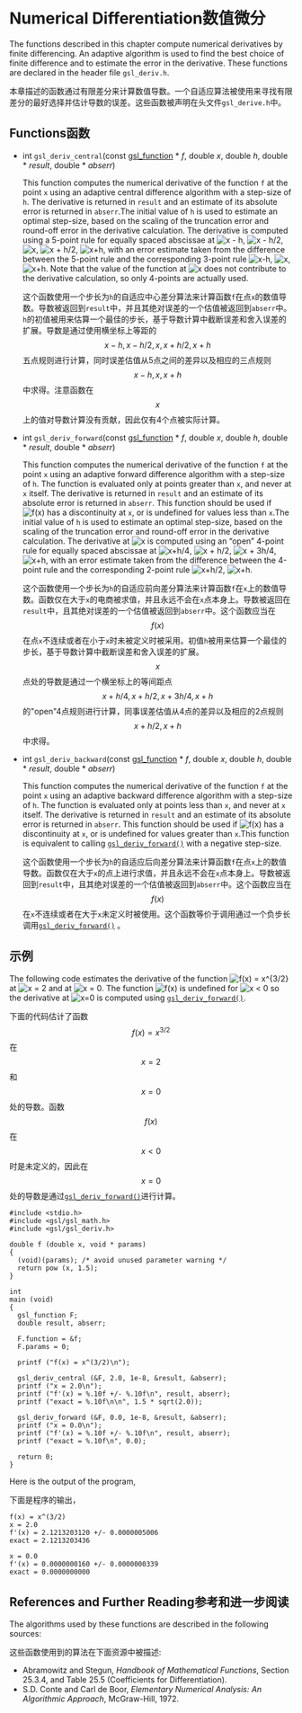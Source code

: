 # Numerical Differentiation数值微分

The functions described in this chapter compute numerical derivatives by finite differencing. An adaptive algorithm is used to find the best choice of finite difference and to estimate the error in the derivative. These functions are declared in the header file `gsl_deriv.h`.

本章描述的函数通过有限差分来计算数值导数。一个自适应算法被使用来寻找有限差分的最好选择并估计导数的误差。这些函数被声明在头文件`gsl_derive.h`中。

## Functions函数

- int `gsl_deriv_central`(const [gsl_function](https://www.gnu.org/software/gsl/doc/html/roots.html#c.gsl_function) * *f*, double *x*, double *h*, double * *result*, double * *abserr*)

  This function computes the numerical derivative of the function `f` at the point `x` using an adaptive central difference algorithm with a step-size of `h`. The derivative is returned in `result` and an estimate of its absolute error is returned in `abserr`.The initial value of `h` is used to estimate an optimal step-size, based on the scaling of the truncation error and round-off error in the derivative calculation. The derivative is computed using a 5-point rule for equally spaced abscissae at ![x - h](https://www.gnu.org/software/gsl/doc/html/_images/math/0983613ed90fec490adad5526090d1a3bb6560bd.png), ![x - h/2](https://www.gnu.org/software/gsl/doc/html/_images/math/63589fdd754ec9ada8b1774bfbfe05d8afc0c3ac.png), ![x](https://www.gnu.org/software/gsl/doc/html/_images/math/1c5715c8edd0bbc330baa0f0494f1f7951619754.png), ![x + h/2](https://www.gnu.org/software/gsl/doc/html/_images/math/f8e2566f1296887e95dacf80737f8c5e943f1e73.png), ![x+h](https://www.gnu.org/software/gsl/doc/html/_images/math/6418f9ab3f15b84c1b188e96dd3d26658af9a5e6.png), with an error estimate taken from the difference between the 5-point rule and the corresponding 3-point rule ![x-h](https://www.gnu.org/software/gsl/doc/html/_images/math/e0aa92a0b978b557ea2b64f1d5c18d3e679d3c0b.png), ![x](https://www.gnu.org/software/gsl/doc/html/_images/math/1c5715c8edd0bbc330baa0f0494f1f7951619754.png), ![x+h](https://www.gnu.org/software/gsl/doc/html/_images/math/6418f9ab3f15b84c1b188e96dd3d26658af9a5e6.png). Note that the value of the function at ![x](https://www.gnu.org/software/gsl/doc/html/_images/math/1c5715c8edd0bbc330baa0f0494f1f7951619754.png) does not contribute to the derivative calculation, so only 4-points are actually used.

  这个函数使用一个步长为`h`的自适应中心差分算法来计算函数`f`在点`x`的数值导数。导数被返回到`result`中，并且其绝对误差的一个估值被返回到`abserr`中。`h`的初值被用来估算一个最佳的步长，基于导数计算中截断误差和舍入误差的扩展。导数是通过使用横坐标上等距的$$x-h, x - h/2, x, x+h/2, x+h$$五点规则进行计算，同时误差估值从5点之间的差异以及相应的三点规则$$x-h, x , x+h$$中求得。注意函数在$$x$$上的值对导数计算没有贡献，因此仅有4个点被实际计算。

- int `gsl_deriv_forward`(const [gsl_function](https://www.gnu.org/software/gsl/doc/html/roots.html#c.gsl_function) * *f*, double *x*, double *h*, double * *result*, double * *abserr*)

  This function computes the numerical derivative of the function `f` at the point `x` using an adaptive forward difference algorithm with a step-size of `h`. The function is evaluated only at points greater than `x`, and never at `x` itself. The derivative is returned in `result` and an estimate of its absolute error is returned in `abserr`. This function should be used if ![f(x)](https://www.gnu.org/software/gsl/doc/html/_images/math/c7deb6ce5befe14135ebd23fa69801be7a796b15.png) has a discontinuity at `x`, or is undefined for values less than `x`.The initial value of `h` is used to estimate an optimal step-size, based on the scaling of the truncation error and round-off error in the derivative calculation. The derivative at ![x](https://www.gnu.org/software/gsl/doc/html/_images/math/1c5715c8edd0bbc330baa0f0494f1f7951619754.png) is computed using an “open” 4-point rule for equally spaced abscissae at ![x+h/4](https://www.gnu.org/software/gsl/doc/html/_images/math/d19ca822e823ac7780401fdede8b6ee0c27c0ef7.png), ![x + h/2](https://www.gnu.org/software/gsl/doc/html/_images/math/f8e2566f1296887e95dacf80737f8c5e943f1e73.png), ![x + 3h/4](https://www.gnu.org/software/gsl/doc/html/_images/math/ee0e234164a9ed0e1a03f343048827301698b529.png), ![x+h](https://www.gnu.org/software/gsl/doc/html/_images/math/6418f9ab3f15b84c1b188e96dd3d26658af9a5e6.png), with an error estimate taken from the difference between the 4-point rule and the corresponding 2-point rule ![x+h/2](https://www.gnu.org/software/gsl/doc/html/_images/math/2ef59434d2ae809dcf070d956f05b28a9485969e.png), ![x+h](https://www.gnu.org/software/gsl/doc/html/_images/math/6418f9ab3f15b84c1b188e96dd3d26658af9a5e6.png).

  这个函数使用一个步长为`h`的自适应前向差分算法来计算函数`f`在`x`上的数值导数。函数仅在大于`x`的电商被求值，并且永远不会在`x`点本身上。导数被返回在`result`中，且其绝对误差的一个估值被返回到`abserr`中。这个函数应当在$$f(x)$$在点`x`不连续或者在小于`x`时未被定义时被采用。初值`h`被用来估算一个最佳的步长，基于导数计算中截断误差和舍入误差的扩展。$$x$$点处的导数是通过一个横坐标上的等间距点$$x+h/4, x+h/2,x+3h/4,x+h$$的"open"4点规则进行计算，同事误差估值从4点的差异以及相应的2点规则$$x+h/2, x+h$$中求得。

- int `gsl_deriv_backward`(const [gsl_function](https://www.gnu.org/software/gsl/doc/html/roots.html#c.gsl_function) * *f*, double *x*, double *h*, double * *result*, double * *abserr*)

  This function computes the numerical derivative of the function `f` at the point `x` using an adaptive backward difference algorithm with a step-size of `h`. The function is evaluated only at points less than `x`, and never at `x` itself. The derivative is returned in `result` and an estimate of its absolute error is returned in `abserr`. This function should be used if ![f(x)](https://www.gnu.org/software/gsl/doc/html/_images/math/c7deb6ce5befe14135ebd23fa69801be7a796b15.png) has a discontinuity at `x`, or is undefined for values greater than `x`.This function is equivalent to calling [`gsl_deriv_forward()`](https://www.gnu.org/software/gsl/doc/html/diff.html#c.gsl_deriv_forward) with a negative step-size.

  这个函数使用一个步长为`h`的自适应后向差分算法来计算函数`f`在点`x`上的数值导数。函数仅在大于`x`的点上进行求值，并且永远不会在`x`点本身上。导数被返回到`result`中，且其绝对误差的一个估值被返回到`abserr`中。这个函数应当在$$f(x)$$在`x`不连续或者在大于`x`未定义时被使用。这个函数等价于调用通过一个负步长调用[`gsl_deriv_forward()`](https://www.gnu.org/software/gsl/doc/html/diff.html#c.gsl_deriv_forward) 。

## 示例

The following code estimates the derivative of the function ![f(x) = x^{3/2}](https://www.gnu.org/software/gsl/doc/html/_images/math/594cf07b54e7ca611902d8c02a3f06c46c2723f8.png) at ![x = 2](https://www.gnu.org/software/gsl/doc/html/_images/math/d12b4d167765d1113ff1ed159775f8317c4e8976.png) and at ![x = 0](https://www.gnu.org/software/gsl/doc/html/_images/math/d874e492e19ddb8e484e79e1f4b417bebaa83731.png). The function ![f(x)](https://www.gnu.org/software/gsl/doc/html/_images/math/c7deb6ce5befe14135ebd23fa69801be7a796b15.png) is undefined for ![x < 0](https://www.gnu.org/software/gsl/doc/html/_images/math/93f2a3ce4b90fb07a7dc88c1bc60a6a43c93f45b.png) so the derivative at ![x=0](https://www.gnu.org/software/gsl/doc/html/_images/math/df35f8ce9167aff62ff38e2d458feeaec4475441.png) is computed using [`gsl_deriv_forward()`](https://www.gnu.org/software/gsl/doc/html/diff.html#c.gsl_deriv_forward).

下面的代码估计了函数$$f(x)=x^{3/2}$$在$$x=2$$和$$x=0$$处的导数。函数$$f(x)$$在$$x<0$$时是未定义的，因此在$$x=0$$处的导数是通过[`gsl_deriv_forward()`](https://www.gnu.org/software/gsl/doc/html/diff.html#c.gsl_deriv_forward)进行计算。

```
#include <stdio.h>
#include <gsl/gsl_math.h>
#include <gsl/gsl_deriv.h>

double f (double x, void * params)
{
  (void)(params); /* avoid unused parameter warning */
  return pow (x, 1.5);
}

int
main (void)
{
  gsl_function F;
  double result, abserr;

  F.function = &f;
  F.params = 0;

  printf ("f(x) = x^(3/2)\n");

  gsl_deriv_central (&F, 2.0, 1e-8, &result, &abserr);
  printf ("x = 2.0\n");
  printf ("f'(x) = %.10f +/- %.10f\n", result, abserr);
  printf ("exact = %.10f\n\n", 1.5 * sqrt(2.0));

  gsl_deriv_forward (&F, 0.0, 1e-8, &result, &abserr);
  printf ("x = 0.0\n");
  printf ("f'(x) = %.10f +/- %.10f\n", result, abserr);
  printf ("exact = %.10f\n", 0.0);

  return 0;
}
```

Here is the output of the program,

下面是程序的输出，

```
f(x) = x^(3/2)
x = 2.0
f'(x) = 2.1213203120 +/- 0.0000005006
exact = 2.1213203436

x = 0.0
f'(x) = 0.0000000160 +/- 0.0000000339
exact = 0.0000000000
```

## References and Further Reading参考和进一步阅读

The algorithms used by these functions are described in the following sources:

这些函数使用到的算法在下面资源中被描述:

- Abramowitz and Stegun, *Handbook of Mathematical Functions*, Section 25.3.4, and Table 25.5 (Coefficients for Differentiation).
- S.D. Conte and Carl de Boor, *Elementary Numerical Analysis: An Algorithmic Approach*, McGraw-Hill, 1972.